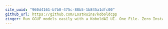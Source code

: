 ```yaml
---
site_uuid: "960d4161-b7b0-475c-88b5-1b845a1dfc00"
github_url: https://github.com/LostRuins/koboldcpp
zinger: Run GGUF models easily with a KoboldAI UI. One File. Zero Install.
---
```

